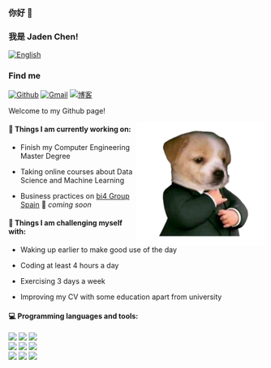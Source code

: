 ### 你好 👋

### 我是 Jaden Chen!

[![English](https://img.shields.io/badge/Language-English-blue.svg)](README.md)

### Find me

[![Github](https://img.shields.io/badge/-Github-000?style=flat&logo=Github&logoColor=white)](https://github.com/jadenjin)
[![Gmail](https://img.shields.io/badge/-Gmail-c14438?style=flat&logo=Gmail&logoColor=white)](mailto:Fernando.Roldan.Zafra@gmail.com)
[![博客](https://img.shields.io/badge/-Blog-000?style=flat&logo=blogger&logoColor=white)](http://47.100.68.132:8080)

Welcome to my Github page!


<img align="right" alt="img" src="./image/image0.png" width="50%" height="auto" />

#### 🌱 Things I am currently working on:


- Finish my Computer Engineering Master Degree

- Taking online courses about Data Science and Machine Learning

- Business practices on [bi4 Group Spain](https://github.com/bi4group) 🚀 *coming soon*


#### 💪 Things I am challenging myself with:


- Waking up earlier to make good use of the day

- Coding at least 4 hours a day

- Exercising 3 days a week

- Improving my CV with some education apart from university

#### 💻 Programming languages and tools:

<p>
<img width="50%" align="right" src="https://github-readme-stats.vercel.app/api?username=jadenjin&show_icons=true&hide_border=true"  alt=""/>

<code><img width="10%" src="https://www.vectorlogo.zone/logos/java/java-ar21.svg"></code>
<code><img width="10%" src="https://www.vectorlogo.zone/logos/python/python-ar21.svg"></code>
<code><img width="8%" src="https://www.vectorlogo.zone/logos/golang/golang-ar21.svg"></code>
<br />
<code><img width="10%" src="https://www.vectorlogo.zone/logos/apache_kafka/apache_kafka-ar21.svg"></code>
<code><img width="10%" src="https://www.vectorlogo.zone/logos/mysql/mysql-ar21.svg"></code>
<code><img width="10%" src="https://www.vectorlogo.zone/logos/mongodb/mongodb-ar21.svg"></code>
<br />
<code><img width="10%" src="https://www.vectorlogo.zone/logos/apache_spark/apache_spark-ar21.svg"></code>
<code><img width="10%" src="https://www.vectorlogo.zone/logos/apache_hadoop/apache_hadoop-ar21.svg"></code>
<code><img width="10%" src="https://www.vectorlogo.zone/logos/git-scm/git-scm-ar21.svg"></code>
</p>
